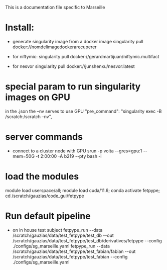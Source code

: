 This is a documentation file specific to Marseille

# Install:
- generate singularity image from a docker image
singularity pull docker://nomdelimagedockerarecuperer

- for niftymic:
singularity pull docker://gerardmartijuan/niftymic.multifact

- for nesvor
singularity pull docker://junshenxu/nesvor:latest

# special param to run singularity images on GPU
in the .json the –nv serves to use GPU
"pre_command": "singularity exec -B /scratch:/scratch –nv",

# server commands 
- connect to a cluster node with GPU
srun -p volta --gres=gpu:1 --mem=50G -t 2:00:00 -A b219 --pty bash -i


# load the modules
module load userspace/all; module load cuda/11.6; conda activate fetpype; cd /scratch/gauzias/code_gui/fetpype

# Run default pipeline
- on in house test subject
fetpype_run --data /scratch/gauzias/data/test_fetpype/test_db --out /scratch/gauzias/data/test_fetpype/test_db/derivatives/fetpype --config ./configs/sg_marseille.yaml
fetpype_run --data /scratch/gauzias/data/test_fetpype/test_fabian/fabian  --out /scratch/gauzias/data/test_fetpype/test_fabian --config ./configs/sg_marseille.yaml
